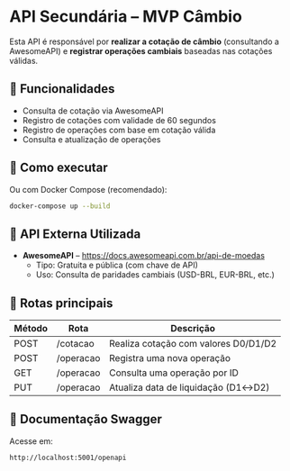 # API Secundária – MVP Câmbio

Esta API é responsável por **realizar a cotação de câmbio** (consultando a AwesomeAPI) e **registrar operações cambiais** baseadas nas cotações válidas.

## 📌 Funcionalidades
- Consulta de cotação via AwesomeAPI
- Registro de cotações com validade de 60 segundos
- Registro de operações com base em cotação válida
- Consulta e atualização de operações

## 🚀 Como executar

Ou com Docker Compose (recomendado):
```bash
docker-compose up --build
```

## 🔗 API Externa Utilizada
- **AwesomeAPI** – https://docs.awesomeapi.com.br/api-de-moedas
  - Tipo: Gratuita e pública (com chave de API)
  - Uso: Consulta de paridades cambiais (USD-BRL, EUR-BRL, etc.)

## 📂 Rotas principais

| Método | Rota         | Descrição                             |
|--------|--------------|-----------------------------------------|
| POST   | /cotacao     | Realiza cotação com valores D0/D1/D2  |
| POST   | /operacao    | Registra uma nova operação             |
| GET    | /operacao    | Consulta uma operação por ID           |
| PUT    | /operacao    | Atualiza data de liquidação (D1↔D2)    |

## 📄 Documentação Swagger
Acesse em:
```
http://localhost:5001/openapi
```
